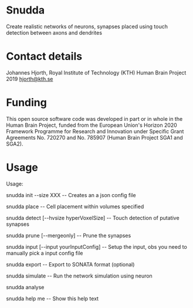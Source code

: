 # Snudda
Create realistic networks of neurons, synapses placed using touch detection between axons and dendrites

# Contact details
Johannes Hjorth, Royal Institute of Technology (KTH)
Human Brain Project 2019
hjorth@kth.se

# Funding
This open source software code was developed in part or in whole in
the Human Brain Project, funded from the European Union's Horizon
2020 Framework Programme for Research and Innovation under Specific
Grant Agreements No. 720270 and No. 785907 (Human Brain Project SGA1
and SGA2).

# Usage

  Usage:

  snudda init <networkPath> --size XXX
  -- Creates an a json config file

  snudda place <networkPath>
  -- Cell placement within volumes specified

  snudda detect <networkPath> [--hvsize hyperVoxelSize]
  -- Touch detection of putative synapses

  snudda prune <networkPath> [--mergeonly]
  -- Prune the synapses

  snudda input <networkPath> [--input yourInputConfig]
  -- Setup the input, obs you need to manually pick a input config file

  snudda export <networkPath>
  -- Export to SONATA format (optional)

  snudda simulate <networkPath>
  -- Run the network simulation using neuron

  snudda analyse <networkPath>

  snudda help me
  -- Show this help text
